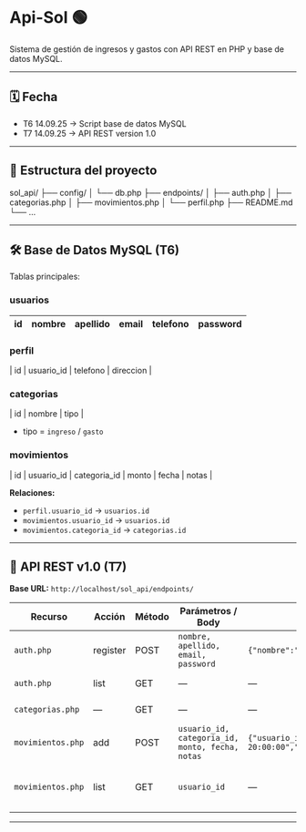 # Api-Sol 🟢

Sistema de gestión de ingresos y gastos con API REST en PHP y base de datos MySQL.

---

## 🗓 Fecha
- T6 14.09.25 → Script base de datos MySQL  
- T7 14.09.25 → API REST version 1.0  

---

## 📂 Estructura del proyecto

sol_api/
├── config/
│ └── db.php
├── endpoints/
│ ├── auth.php
│ ├── categorias.php
│ ├── movimientos.php
│ └── perfil.php
├── README.md
└── ...


---

## 🛠 Base de Datos MySQL (T6)

Tablas principales:

### **usuarios**
| id | nombre | apellido | email | telefono | password |
|----|--------|---------|-------|---------|---------|

### **perfil**
| id | usuario_id | telefono | direccion |

### **categorias**
| id | nombre | tipo |
- tipo = `ingreso` / `gasto`

### **movimientos**
| id | usuario_id | categoria_id | monto | fecha | notas |

**Relaciones:**
- `perfil.usuario_id` → `usuarios.id`  
- `movimientos.usuario_id` → `usuarios.id`  
- `movimientos.categoria_id` → `categorias.id`  

---

## 🚀 API REST v1.0 (T7)

**Base URL:** `http://localhost/sol_api/endpoints/`

| Recurso | Acción | Método | Parámetros / Body | Ejemplo JSON | Descripción |
|---------|--------|--------|-----------------|---------------|------------|
| `auth.php` | register | POST | `nombre, apellido, email, password` | `{"nombre":"Daniel","apellido":"Parco","email":"daniel2@example.com","password":"123456"}` | Registrar usuario |
| `auth.php` | list | GET | — | — | Listar usuarios |
| `categorias.php` | — | GET | — | — | Listar categorías |
| `movimientos.php` | add | POST | `usuario_id, categoria_id, monto, fecha, notas` | `{"usuario_id":1,"categoria_id":1,"monto":200.50,"fecha":"2025-09-14 20:00:00","notas":"Cena"}` | Agregar movimiento |
| `movimientos.php` | list | GET | `usuario_id` | — | Listar movimientos de un usuario |

---
